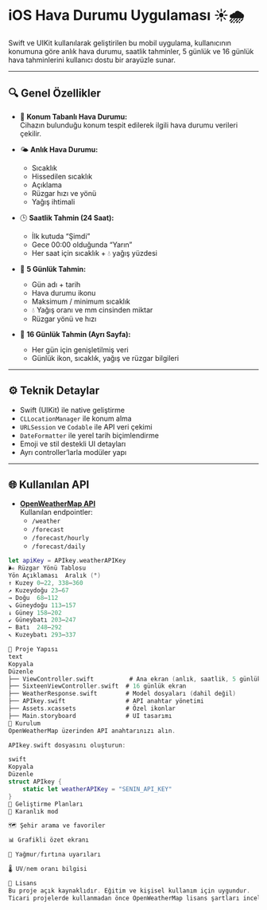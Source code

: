 # iOS Hava Durumu Uygulaması ☀️🌧️

Swift ve UIKit kullanılarak geliştirilen bu mobil uygulama, kullanıcının konumuna göre anlık hava durumu, saatlik tahminler, 5 günlük ve 16 günlük hava tahminlerini kullanıcı dostu bir arayüzle sunar.

---

## 🔍 Genel Özellikler

- 📍 **Konum Tabanlı Hava Durumu:**  
  Cihazın bulunduğu konum tespit edilerek ilgili hava durumu verileri çekilir.

- 🌤️ **Anlık Hava Durumu:**  
  - Sıcaklık  
  - Hissedilen sıcaklık  
  - Açıklama  
  - Rüzgar hızı ve yönü  
  - Yağış ihtimali

- 🕒 **Saatlik Tahmin (24 Saat):**  
  - İlk kutuda “Şimdi”  
  - Gece 00:00 olduğunda “Yarın”  
  - Her saat için sıcaklık + 💧 yağış yüzdesi

- 📅 **5 Günlük Tahmin:**  
  - Gün adı + tarih  
  - Hava durumu ikonu  
  - Maksimum / minimum sıcaklık  
  - 💧 Yağış oranı ve mm cinsinden miktar  
  - Rüzgar yönü ve hızı

- 📆 **16 Günlük Tahmin (Ayrı Sayfa):**  
  - Her gün için genişletilmiş veri  
  - Günlük ikon, sıcaklık, yağış ve rüzgar bilgileri

---

## ⚙️ Teknik Detaylar

- Swift (UIKit) ile native geliştirme  
- `CLLocationManager` ile konum alma  
- `URLSession` ve `Codable` ile API veri çekimi  
- `DateFormatter` ile yerel tarih biçimlendirme  
- Emoji ve stil destekli UI detayları  
- Ayrı controller’larla modüler yapı

---

## 🌐 Kullanılan API

- **[OpenWeatherMap API](https://openweathermap.org/api)**  
  Kullanılan endpointler:
  - `/weather`
  - `/forecast`
  - `/forecast/hourly`
  - `/forecast/daily`

```swift
let apiKey = APIkey.weatherAPIKey
🌬️ Rüzgar Yönü Tablosu
Yön Açıklaması	Aralık (°)
↑ Kuzey	0–22, 338–360
↗ Kuzeydoğu	23–67
→ Doğu	68–112
↘ Güneydoğu	113–157
↓ Güney	158–202
↙ Güneybatı	203–247
← Batı	248–292
↖ Kuzeybatı	293–337

📂 Proje Yapısı
text
Kopyala
Düzenle
├── ViewController.swift          # Ana ekran (anlık, saatlik, 5 günlük)
├── SixteenViewController.swift  # 16 günlük ekran
├── WeatherResponse.swift        # Model dosyaları (dahil değil)
├── APIkey.swift                 # API anahtar yönetimi
├── Assets.xcassets              # Özel ikonlar
├── Main.storyboard              # UI tasarımı
🚀 Kurulum
OpenWeatherMap üzerinden API anahtarınızı alın.

APIkey.swift dosyasını oluşturun:

swift
Kopyala
Düzenle
struct APIkey {
    static let weatherAPIKey = "SENIN_API_KEY"
}
🔮 Geliştirme Planları
🌙 Karanlık mod

🗺️ Şehir arama ve favoriler

📊 Grafikli özet ekranı

🔔 Yağmur/fırtına uyarıları

🌡️ UV/nem oranı bilgisi

📄 Lisans
Bu proje açık kaynaklıdır. Eğitim ve kişisel kullanım için uygundur.
Ticari projelerde kullanmadan önce OpenWeatherMap lisans şartları incelenmelidir.






